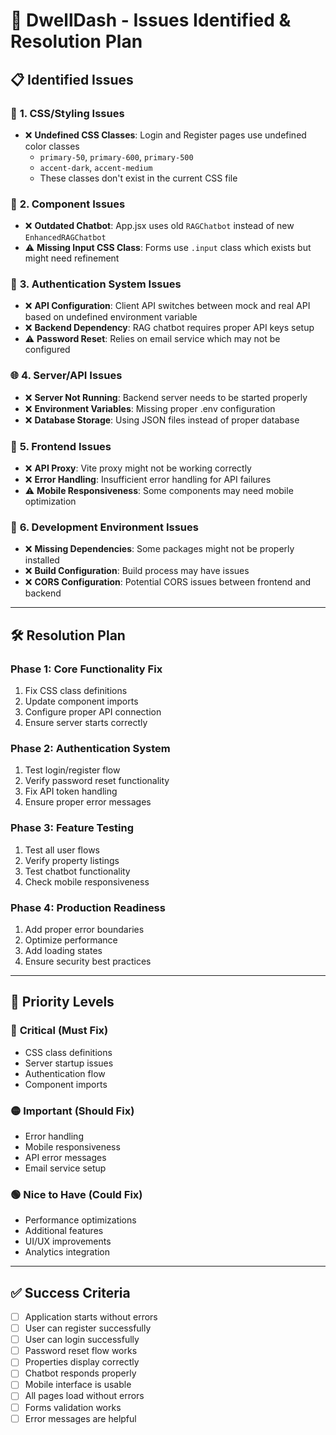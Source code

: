 # 🔧 DwellDash - Issues Identified & Resolution Plan

## 📋 **Identified Issues**

### 🎨 **1. CSS/Styling Issues**
- ❌ **Undefined CSS Classes**: Login and Register pages use undefined color classes
  - `primary-50`, `primary-600`, `primary-500`
  - `accent-dark`, `accent-medium`
  - These classes don't exist in the current CSS file

### 🧩 **2. Component Issues**
- ❌ **Outdated Chatbot**: App.jsx uses old `RAGChatbot` instead of new `EnhancedRAGChatbot`
- ⚠️ **Missing Input CSS Class**: Forms use `.input` class which exists but might need refinement

### 🔐 **3. Authentication System Issues**
- ❌ **API Configuration**: Client API switches between mock and real API based on undefined environment variable
- ❌ **Backend Dependency**: RAG chatbot requires proper API keys setup
- ⚠️ **Password Reset**: Relies on email service which may not be configured

### 🌐 **4. Server/API Issues**
- ❌ **Server Not Running**: Backend server needs to be started properly
- ❌ **Environment Variables**: Missing proper .env configuration
- ❌ **Database Storage**: Using JSON files instead of proper database

### 📱 **5. Frontend Issues**
- ❌ **API Proxy**: Vite proxy might not be working correctly
- ❌ **Error Handling**: Insufficient error handling for API failures
- ⚠️ **Mobile Responsiveness**: Some components may need mobile optimization

### 🔧 **6. Development Environment Issues**
- ❌ **Missing Dependencies**: Some packages might not be properly installed
- ❌ **Build Configuration**: Build process may have issues
- ❌ **CORS Configuration**: Potential CORS issues between frontend and backend

---

## 🛠️ **Resolution Plan**

### **Phase 1: Core Functionality Fix**
1. Fix CSS class definitions
2. Update component imports
3. Configure proper API connection
4. Ensure server starts correctly

### **Phase 2: Authentication System**
1. Test login/register flow
2. Verify password reset functionality
3. Fix API token handling
4. Ensure proper error messages

### **Phase 3: Feature Testing**
1. Test all user flows
2. Verify property listings
3. Test chatbot functionality
4. Check mobile responsiveness

### **Phase 4: Production Readiness**
1. Add proper error boundaries
2. Optimize performance
3. Add loading states
4. Ensure security best practices

---

## 🎯 **Priority Levels**

### 🔴 **Critical (Must Fix)**
- CSS class definitions
- Server startup issues
- Authentication flow
- Component imports

### 🟡 **Important (Should Fix)**
- Error handling
- Mobile responsiveness
- API error messages
- Email service setup

### 🟢 **Nice to Have (Could Fix)**
- Performance optimizations
- Additional features
- UI/UX improvements
- Analytics integration

---

## ✅ **Success Criteria**

- [ ] Application starts without errors
- [ ] User can register successfully
- [ ] User can login successfully
- [ ] Password reset flow works
- [ ] Properties display correctly
- [ ] Chatbot responds properly
- [ ] Mobile interface is usable
- [ ] All pages load without errors
- [ ] Forms validation works
- [ ] Error messages are helpful 